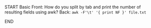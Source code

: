START
Basic
Front: How do you split by tab and print the number of resulting fields using awk?
Back: 
`awk -F'\t' '{ print NF }' file.txt`

END
